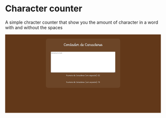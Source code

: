 # Character counter

A simple chracter counter that show you the amount of character in a word with and without the spaces

![Interface img](/img/interface.png) 